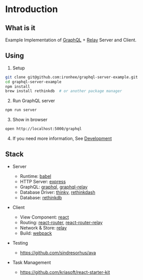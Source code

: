 # Introduction

What is it
---------------------------------------------------------
Example Implementation of [GraphQL](https://facebook.github.io/graphql/) + [Relay](https://facebook.github.io/relay/) Server and Client.

Using
---------------------------------------------------------
1. Setup
```bash
git clone git@github.com:ironhee/graphql-server-example.git
cd graphql-server-example
npm install
brew install rethinkdb  # or another package manager
```

2. Run GraphQL server
```bash
npm run server
```

3. Show in browser
```bash
open http://localhost:5000/graphql
```

4. If you need more information, See [Development](https://ironhee.gitbooks.io/graphql-server-example/content/docs/Development.html)

Stack
---------------------------------------------------------

+ Server
  - Runtime: [babel](https://github.com/babel/babel)
  - HTTP Server: [express](https://github.com/strongloop/express)
  - GraphQL: [graphql](https://github.com/graphql/graphql-js), [graphql-relay](https://github.com/graphql/graphql-relay-js)
  - Database Driver: [thinky](https://github.com/neumino/thinky), [rethinkdash](https://github.com/neumino/rethinkdbdash)
  - Database: [rethinkdb](http://rethinkdb.com/)

+ Client
  - View Component: [react](https://github.com/facebook/react)
  - Routing: [react-router](https://github.com/rackt/react-router), [react-router-relay](https://github.com/relay-tools/react-router-relay)
  - Network & Store: [relay](https://github.com/facebook/relay)
  - Build: [webpack](https://github.com/webpack/webpack)

+ Testing
  - https://github.com/sindresorhus/ava

+ Task Management
  - https://github.com/kriasoft/react-starter-kit
